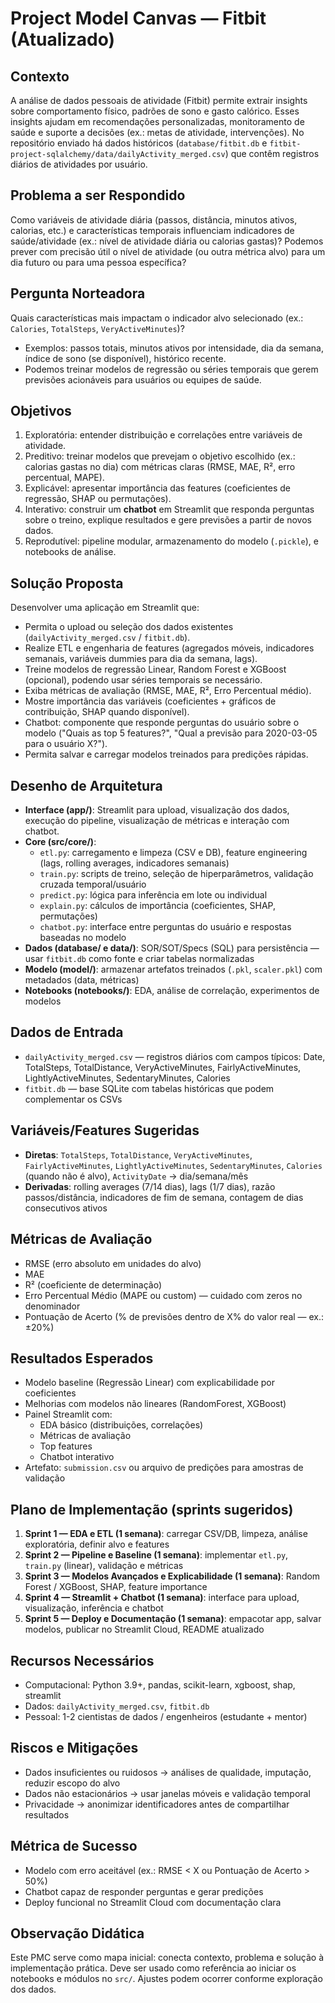 # Project Model Canvas — Fitbit (Atualizado)

## Contexto
A análise de dados pessoais de atividade (Fitbit) permite extrair insights sobre comportamento físico, padrões de sono e gasto calórico. Esses insights ajudam em recomendações personalizadas, monitoramento de saúde e suporte a decisões (ex.: metas de atividade, intervenções). No repositório enviado há dados históricos (`database/fitbit.db` e `fitbit-project-sqlalchemy/data/dailyActivity_merged.csv`) que contêm registros diários de atividades por usuário.

## Problema a ser Respondido
Como variáveis de atividade diária (passos, distância, minutos ativos, calorias, etc.) e características temporais influenciam indicadores de saúde/atividade (ex.: nível de atividade diária ou calorias gastas)? Podemos prever com precisão útil o nível de atividade (ou outra métrica alvo) para um dia futuro ou para uma pessoa específica?

## Pergunta Norteadora
Quais características mais impactam o indicador alvo selecionado (ex.: `Calories`, `TotalSteps`, `VeryActiveMinutes`)?

- Exemplos: passos totais, minutos ativos por intensidade, dia da semana, índice de sono (se disponível), histórico recente.
- Podemos treinar modelos de regressão ou séries temporais que gerem previsões acionáveis para usuários ou equipes de saúde.

## Objetivos
1. Exploratória: entender distribuição e correlações entre variáveis de atividade.
2. Preditivo: treinar modelos que prevejam o objetivo escolhido (ex.: calorias gastas no dia) com métricas claras (RMSE, MAE, R², erro percentual, MAPE).
3. Explicável: apresentar importância das features (coeficientes de regressão, SHAP ou permutações).
4. Interativo: construir um **chatbot** em Streamlit que responda perguntas sobre o treino, explique resultados e gere previsões a partir de novos dados.
5. Reprodutível: pipeline modular, armazenamento do modelo (`.pickle`), e notebooks de análise.

## Solução Proposta
Desenvolver uma aplicação em Streamlit que: 

- Permita o upload ou seleção dos dados existentes (`dailyActivity_merged.csv` / `fitbit.db`).
- Realize ETL e engenharia de features (agregados móveis, indicadores semanais, variáveis dummies para dia da semana, lags).
- Treine modelos de regressão Linear, Random Forest e XGBoost (opcional), podendo usar séries temporais se necessário.
- Exiba métricas de avaliação (RMSE, MAE, R², Erro Percentual médio).
- Mostre importância das variáveis (coeficientes + gráficos de contribuição, SHAP quando disponível).
- Chatbot: componente que responde perguntas do usuário sobre o modelo ("Quais as top 5 features?", "Qual a previsão para 2020-03-05 para o usuário X?").
- Permita salvar e carregar modelos treinados para predições rápidas.

## Desenho de Arquitetura
- **Interface (app/)**: Streamlit para upload, visualização dos dados, execução do pipeline, visualização de métricas e interação com chatbot.
- **Core (src/core/)**:
  - `etl.py`: carregamento e limpeza (CSV e DB), feature engineering (lags, rolling averages, indicadores semanais)
  - `train.py`: scripts de treino, seleção de hiperparâmetros, validação cruzada temporal/usuário
  - `predict.py`: lógica para inferência em lote ou individual
  - `explain.py`: cálculos de importância (coeficientes, SHAP, permutações)
  - `chatbot.py`: interface entre perguntas do usuário e respostas baseadas no modelo
- **Dados (database/ e data/)**: SOR/SOT/Specs (SQL) para persistência — usar `fitbit.db` como fonte e criar tabelas normalizadas
- **Modelo (model/)**: armazenar artefatos treinados (`.pkl`, `scaler.pkl`) com metadados (data, métricas)
- **Notebooks (notebooks/)**: EDA, análise de correlação, experimentos de modelos

## Dados de Entrada
- `dailyActivity_merged.csv` — registros diários com campos típicos: Date, TotalSteps, TotalDistance, VeryActiveMinutes, FairlyActiveMinutes, LightlyActiveMinutes, SedentaryMinutes, Calories
- `fitbit.db` — base SQLite com tabelas históricas que podem complementar os CSVs

## Variáveis/Features Sugeridas
- **Diretas**: `TotalSteps`, `TotalDistance`, `VeryActiveMinutes`, `FairlyActiveMinutes`, `LightlyActiveMinutes`, `SedentaryMinutes`, `Calories` (quando não é alvo), `ActivityDate` → dia/semana/mês
- **Derivadas**: rolling averages (7/14 dias), lags (1/7 dias), razão passos/distância, indicadores de fim de semana, contagem de dias consecutivos ativos

## Métricas de Avaliação
- RMSE (erro absoluto em unidades do alvo)
- MAE
- R² (coeficiente de determinação)
- Erro Percentual Médio (MAPE ou custom) — cuidado com zeros no denominador
- Pontuação de Acerto (% de previsões dentro de X% do valor real — ex.: ±20%)

## Resultados Esperados
- Modelo baseline (Regressão Linear) com explicabilidade por coeficientes
- Melhorias com modelos não lineares (RandomForest, XGBoost)
- Painel Streamlit com:
  - EDA básico (distribuições, correlações)
  - Métricas de avaliação
  - Top features
  - Chatbot interativo
- Artefato: `submission.csv` ou arquivo de predições para amostras de validação

## Plano de Implementação (sprints sugeridos)
1. **Sprint 1 — EDA e ETL (1 semana)**: carregar CSV/DB, limpeza, análise exploratória, definir alvo e features
2. **Sprint 2 — Pipeline e Baseline (1 semana)**: implementar `etl.py`, `train.py` (linear), validação e métricas
3. **Sprint 3 — Modelos Avançados e Explicabilidade (1 semana)**: Random Forest / XGBoost, SHAP, feature importance
4. **Sprint 4 — Streamlit + Chatbot (1 semana)**: interface para upload, visualização, inferência e chatbot
5. **Sprint 5 — Deploy e Documentação (1 semana)**: empacotar app, salvar modelos, publicar no Streamlit Cloud, README atualizado

## Recursos Necessários
- Computacional: Python 3.9+, pandas, scikit-learn, xgboost, shap, streamlit
- Dados: `dailyActivity_merged.csv`, `fitbit.db`
- Pessoal: 1-2 cientistas de dados / engenheiros (estudante + mentor)

## Riscos e Mitigações
- Dados insuficientes ou ruidosos → análises de qualidade, imputação, reduzir escopo do alvo
- Dados não estacionários → usar janelas móveis e validação temporal
- Privacidade → anonimizar identificadores antes de compartilhar resultados

## Métrica de Sucesso
- Modelo com erro aceitável (ex.: RMSE < X ou Pontuação de Acerto > 50%)
- Chatbot capaz de responder perguntas e gerar predições
- Deploy funcional no Streamlit Cloud com documentação clara

## Observação Didática
Este PMC serve como mapa inicial: conecta contexto, problema e solução à implementação prática. Deve ser usado como referência ao iniciar os notebooks e módulos no `src/`. Ajustes podem ocorrer conforme exploração dos dados.
